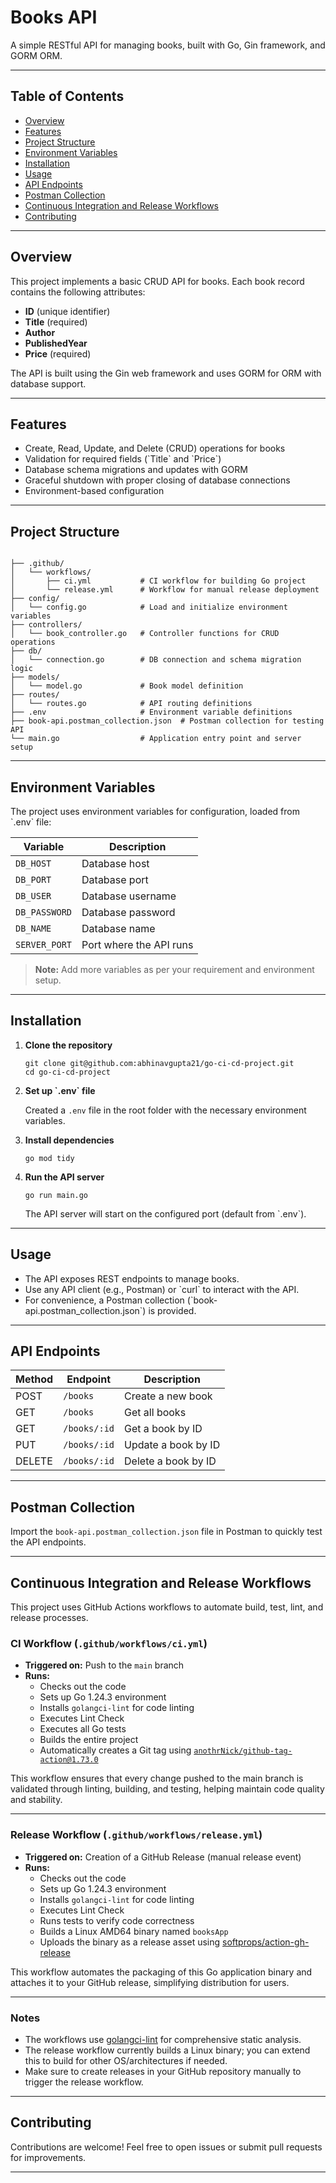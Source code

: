 # Books API

A simple RESTful API for managing books, built with Go, Gin framework, and GORM ORM.

---

## Table of Contents

- [Overview](#overview)  
- [Features](#features)  
- [Project Structure](#project-structure)  
- [Environment Variables](#environment-variables)  
- [Installation](#installation)  
- [Usage](#usage)  
- [API Endpoints](#api-endpoints)  
- [Postman Collection](#postman-collection)
- [Continuous Integration and Release Workflows](#continuous-integration-and-release-workflows)
- [Contributing](#contributing)

---

## Overview

This project implements a basic CRUD API for books. Each book record contains the following attributes:

- **ID** (unique identifier)  
- **Title** (required)  
- **Author**  
- **PublishedYear**  
- **Price** (required)  

The API is built using the Gin web framework and uses GORM for ORM with database support.

---

## Features

- Create, Read, Update, and Delete (CRUD) operations for books  
- Validation for required fields (\`Title\` and \`Price\`)  
- Database schema migrations and updates with GORM  
- Graceful shutdown with proper closing of database connections  
- Environment-based configuration  

---

## Project Structure

```

├── .github/
│   └── workflows/
│       ├── ci.yml           # CI workflow for building Go project
│       └── release.yml      # Workflow for manual release deployment
├── config/
│   └── config.go            # Load and initialize environment variables
├── controllers/
│   └── book_controller.go   # Controller functions for CRUD operations
├── db/
│   └── connection.go        # DB connection and schema migration logic
├── models/
│   └── model.go             # Book model definition
├── routes/
│   └── routes.go            # API routing definitions
├── .env                     # Environment variable definitions
├── book-api.postman_collection.json  # Postman collection for testing API
└── main.go                  # Application entry point and server setup
```

---

## Environment Variables

The project uses environment variables for configuration, loaded from \`.env\` file:

| Variable         | Description              |
|------------------|--------------------------|
| `DB_HOST`      | Database host              |
| `DB_PORT`      | Database port              |
| `DB_USER`      | Database username          |
| `DB_PASSWORD`  | Database password          |
| `DB_NAME`      | Database name              |
| `SERVER_PORT`  | Port where the API runs    |

> **Note:** Add more variables as per your requirement and environment setup.

---

## Installation

1. **Clone the repository**

   ```
   git clone git@github.com:abhinavgupta21/go-ci-cd-project.git
   cd go-ci-cd-project
   ```

2. **Set up \`.env\` file**

   Created a `.env` file in the root folder with the necessary environment variables.

3. **Install dependencies**

   ```
   go mod tidy
   ```

4. **Run the API server**

   ```
   go run main.go
   ````

   The API server will start on the configured port (default from \`.env\`).

---

## Usage

- The API exposes REST endpoints to manage books.
- Use any API client (e.g., Postman) or \`curl\` to interact with the API.
- For convenience, a Postman collection (\`book-api.postman_collection.json\`) is provided.

---

## API Endpoints

| Method | Endpoint       | Description           |
|--------|----------------|-----------------------|
| POST   | `/books`       | Create a new book     |
| GET    | `/books`       | Get all books         |
| GET    | `/books/:id`   | Get a book by ID      |
| PUT    | `/books/:id`   | Update a book by ID   |
| DELETE | `/books/:id`   | Delete a book by ID   |

---

## Postman Collection

Import the `book-api.postman_collection.json` file in Postman to quickly test the API endpoints.

---

## Continuous Integration and Release Workflows

This project uses GitHub Actions workflows to automate build, test, lint, and release processes.

### CI Workflow (`.github/workflows/ci.yml`)

- **Triggered on:** Push to the `main` branch  
- **Runs:**
  - Checks out the code  
  - Sets up Go 1.24.3 environment  
  - Installs `golangci-lint` for code linting  
  - Executes Lint Check 
  - Executes all Go tests
  - Builds the entire project
  - Automatically creates a Git tag using [`anothrNick/github-tag-action@1.73.0`](https://github.com/anothrNick/github-tag-action)

This workflow ensures that every change pushed to the main branch is validated through linting, building, and testing, helping maintain code quality and stability.

---

### Release Workflow (`.github/workflows/release.yml`)

- **Triggered on:** Creation of a GitHub Release (manual release event)  
- **Runs:**
  - Checks out the code  
  - Sets up Go 1.24.3 environment
  - Installs `golangci-lint` for code linting
  - Executes Lint Check
  - Runs tests to verify code correctness  
  - Builds a Linux AMD64 binary named `booksApp`  
  - Uploads the binary as a release asset using [softprops/action-gh-release](https://github.com/softprops/action-gh-release)  

This workflow automates the packaging of this Go application binary and attaches it to your GitHub release, simplifying distribution for users.

---

### Notes

- The workflows use [golangci-lint](https://golangci-lint.run/) for comprehensive static analysis.
- The release workflow currently builds a Linux binary; you can extend this to build for other OS/architectures if needed.
- Make sure to create releases in your GitHub repository manually to trigger the release workflow.

---

## Contributing

Contributions are welcome! Feel free to open issues or submit pull requests for improvements.

---
